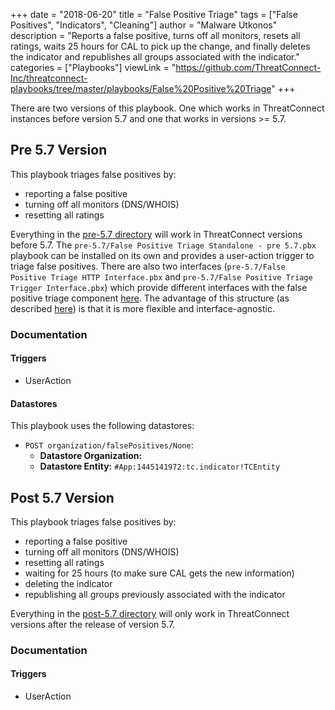 +++
date = "2018-06-20"
title = "False Positive Triage"
tags = ["False Positives", "Indicators", "Cleaning"]
author = "Malware Utkonos"
description = "Reports a false positive, turns off all monitors, resets all ratings, waits 25 hours for CAL to pick up the change, and finally deletes the indicator and republishes all groups associated with the indicator."
categories = ["Playbooks"]
viewLink = "https://github.com/ThreatConnect-Inc/threatconnect-playbooks/tree/master/playbooks/False%20Positive%20Triage"
+++

There are two versions of this playbook. One which works in ThreatConnect instances before version 5.7 and one that works in versions >= 5.7.

## Pre 5.7 Version

This playbook triages false positives by:

- reporting a false positive
- turning off all monitors (DNS/WHOIS)
- resetting all ratings

Everything in the [pre-5.7 directory](https://github.com/ThreatConnect-Inc/threatconnect-playbooks/tree/master/playbooks/False%20Positive%20Triage/pre-5.7) will work in ThreatConnect versions before 5.7. The `pre-5.7/False Positive Triage Standalone - pre 5.7.pbx` playbook can be installed on its own and provides a user-action trigger to triage false positives. There are also two interfaces (`pre-5.7/False Positive Triage HTTP Interface.pbx` and `pre-5.7/False Positive Triage Trigger Interface.pbx`) which provide different interfaces with the false positive triage component [here](https://github.com/ThreatConnect-Inc/threatconnect-playbooks/tree/master/components/false-positive-triage). The advantage of this structure (as described [here](https://pb-constructs.hightower.space/playbooks/paradigms/structuring-playbook-systems)) is that it is more flexible and interface-agnostic.

### Documentation

#### Triggers

- UserAction

#### Datastores

This playbook uses the following datastores:

- `POST organization/falsePositives/None`:
  - **Datastore Organization:** <NO ORGANIZATION SPECIFIED>
  - **Datastore Entity:** ```#App:1445141972:tc.indicator!TCEntity```

## Post 5.7 Version

This playbook triages false positives by:

- reporting a false positive
- turning off all monitors (DNS/WHOIS)
- resetting all ratings
- waiting for 25 hours (to make sure CAL gets the new information)
- deleting the indicator
- republishing all groups previously associated with the indicator

Everything in the [post-5.7 directory](https://github.com/ThreatConnect-Inc/threatconnect-playbooks/tree/master/playbooks/False%20Positive%20Triage/post-5.7) will only work in ThreatConnect versions after the release of version 5.7.

### Documentation

#### Triggers

- UserAction
